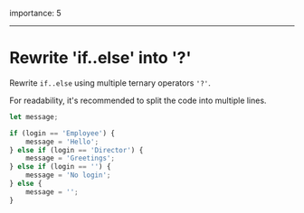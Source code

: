 importance: 5

---

# Rewrite 'if..else' into '?'

Rewrite `if..else` using multiple ternary operators `'?'`.

For readability, it's recommended to split the code into multiple lines.

```js
let message;

if (login == 'Employee') {
    message = 'Hello';
} else if (login == 'Director') {
    message = 'Greetings';
} else if (login == '') {
    message = 'No login';
} else {
    message = '';
}
```
